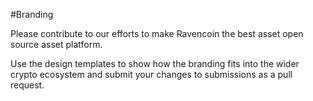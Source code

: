 #Branding

Please contribute to our efforts to make Ravencoin the best asset open source asset platform.  

Use the design templates to show how the branding fits into the wider crypto ecosystem and submit your changes to submissions as a pull request.
